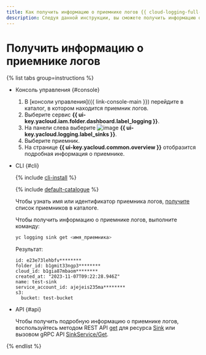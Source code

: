 ```yaml
---
title: Как получить информацию о приемнике логов {{ cloud-logging-full-name }}
description: Следуя данной инструкции, вы сможете получить информацию о приемнике логов.
---
```


# Получить информацию о приемнике логов

{% list tabs group=instructions %}

- Консоль управления {#console}

  1. В [консоли управления]({{ link-console-main }}) перейдите в каталог, в котором находится приемник логов.
  1. Выберите сервис **{{ ui-key.yacloud.iam.folder.dashboard.label_logging }}**.
  1. На панели слева выберите ![image](../../_assets/console-icons/folder-arrow-down.svg) **{{ ui-key.yacloud.logging.label_sinks }}**.
  1. Выберите приемник.
  1. На странице **{{ ui-key.yacloud.common.overview }}** отобразится подробная информация о приемнике.

- CLI {#cli}

  {% include [cli-install](../../_includes/cli-install.md) %}

  {% include [default-catalogue](../../_includes/default-catalogue.md) %}

  Чтобы узнать имя или идентификатор приемника логов, [получите](list-sink.md) список приемников в каталоге.

  Чтобы получить информацию о приемнике логов, выполните команду:

  ```bash
  yc logging sink get <имя_приемника>
  ```

  Результат:

  ```text
  id: e23e73lehbfv********
  folder_id: b1gmit33ngp3********
  cloud_id: b1gia87mbaom********
  created_at: "2023-11-07T09:22:28.946Z"
  name: test-sink
  service_account_id: ajejeis235ma********
  s3:
    bucket: test-bucket
  ```

- API {#api}

  Чтобы получить подробную информацию о приемнике логов, воспользуйтесь методом REST API [get](../api-ref/Sink/get.md) для ресурса [Sink](../api-ref/Sink/index.md) или вызовом gRPC API [SinkService/Get](../api-ref/grpc/sink_service.md#Get).

{% endlist %}